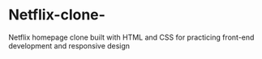 # Netflix-clone-
Netflix homepage clone built with HTML and CSS for practicing front-end development and responsive design
